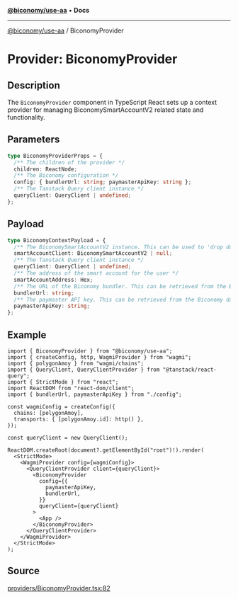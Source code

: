 [**@biconomy/use-aa**](../index.md) • **Docs**

---

[@biconomy/use-aa](../index.md) / BiconomyProvider

# Provider: BiconomyProvider

## Description

The `BiconomyProvider` component in TypeScript React sets up a context provider for managing BiconomySmartAccountV2 related state and functionality.

## Parameters

```ts
type BiconomyProviderProps = {
  /** The children of the provider */
  children: ReactNode;
  /** The Biconomy configuration */
  config: { bundlerUrl: string; paymasterApiKey: string };
  /** The Tanstack Query client instance */
  queryClient: QueryClient | undefined;
};
```

## Payload

```ts
type BiconomyContextPayload = {
  /** The BiconomySmartAccountV2 instance. This can be used to 'drop down' to the core SDK */
  smartAccountClient: BiconomySmartAccountV2 | null;
  /** The Tanstack Query client instance */
  queryClient: QueryClient | undefined;
  /** The address of the smart account for the user */
  smartAccountAddress: Hex;
  /** The URL of the Biconomy bundler. This can be retrieved from the Biconomy dashboard: https://dashboard.biconomy.io */
  bundlerUrl: string;
  /** The paymaster API key. This can be retrieved from the Biconomy dashboard: https://dashboard.biconomy.io */
  paymasterApiKey: string;
};
```

## Example

```tsx
import { BiconomyProvider } from "@biconomy/use-aa";
import { createConfig, http, WagmiProvider } from "wagmi";
import { polygonAmoy } from "wagmi/chains";
import { QueryClient, QueryClientProvider } from "@tanstack/react-query";
import { StrictMode } from "react";
import ReactDOM from "react-dom/client";
import { bundlerUrl, paymasterApiKey } from "./config";

const wagmiConfig = createConfig({
  chains: [polygonAmoy],
  transports: { [polygonAmoy.id]: http() },
});

const queryClient = new QueryClient();

ReactDOM.createRoot(document?.getElementById("root")!).render(
  <StrictMode>
    <WagmiProvider config={wagmiConfig}>
      <QueryClientProvider client={queryClient}>
        <BiconomyProvider
          config={{
            paymasterApiKey,
            bundlerUrl,
          }}
          queryClient={queryClient}
        >
          <App />
        </BiconomyProvider>
      </QueryClientProvider>
    </WagmiProvider>
  </StrictMode>
);
```

## Source

[providers/BiconomyProvider.tsx:82](https://github.com/bcnmy/useAA/blob/main/src/providers/BiconomyProvider.tsx#L82)
